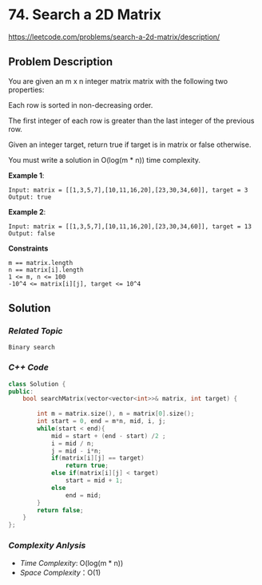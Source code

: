 # 74. Search a 2D Matrix
https://leetcode.com/problems/search-a-2d-matrix/description/

## Problem Description

You are given an m x n integer matrix matrix with the following two properties:

Each row is sorted in non-decreasing order.

The first integer of each row is greater than the last integer of the previous row.

Given an integer target, return true if target is in matrix or false otherwise.

You must write a solution in O(log(m * n)) time complexity.


**Example 1**:
```
Input: matrix = [[1,3,5,7],[10,11,16,20],[23,30,34,60]], target = 3
Output: true

```
**Example 2**:
```
Input: matrix = [[1,3,5,7],[10,11,16,20],[23,30,34,60]], target = 13
Output: false
```

**Constraints**
```
m == matrix.length
n == matrix[i].length
1 <= m, n <= 100
-10^4 <= matrix[i][j], target <= 10^4
```

## Solution

### _Related Topic_
    Binary search

### _C++ Code_
```cpp
class Solution {
public:
    bool searchMatrix(vector<vector<int>>& matrix, int target) {
        
        int m = matrix.size(), n = matrix[0].size();
        int start = 0, end = m*n, mid, i, j;
        while(start < end){
            mid = start + (end - start) /2 ;
            i = mid / n;
            j = mid - i*n;
            if(matrix[i][j] == target)
                return true;
            else if(matrix[i][j] < target)
                start = mid + 1;
            else
                end = mid;
        }
        return false;
    }
};
```

### _Complexity Anlysis_
- _Time Complexity_: O(log(m * n))
- _Space Complexity_：O(1)
